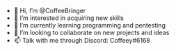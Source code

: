 - 👋 Hi, I’m @CoffeeBringer
- 👀 I’m interested in acquiring new skills
- 🌱 I’m currently learning programming and pentesting
- 💞️ I’m looking to collaborate on new projects and ideas
- 📫 Talk with me through Discord: Coffeey#6168

<!---
CoffeeBringer/CoffeeBringer is a ✨ special ✨ repository because its `README.md` (this file) appears on your GitHub profile.
You can click the Preview link to take a look at your changes.
--->
